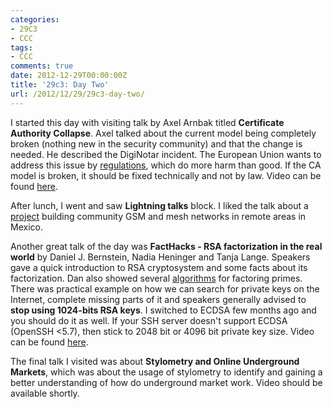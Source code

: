 ```yaml
---
categories:
- 29C3
- CCC
tags:
- CCC
comments: true
date: 2012-12-29T00:00:00Z
title: '29c3: Day Two'
url: /2012/12/29/29c3-day-two/
---
```


I started this day with visiting talk by Axel Arnbak titled **Certificate Authority Collapse**. Axel talked about the current model being completely broken (nothing new in the security community) and that the change is needed. He described the DigiNotar incident. The European Union wants to address this issue by [regulations](http://ec.europa.eu/information_society/policy/esignature/eu_legislation/regulation/index_en.htm), which do more harm than good. If the CA model is broken, it should be fixed technically and not by law. Video can be found [here](http://ftp.uni-kl.de/CCC/29C3/mp4-h264-HQ/29c3-5319-en-certificate_authority_collapse_h264.mp4).

After lunch, I went and saw **Lightning talks** block. I liked the talk about a [project](rhizomatica.org) building community GSM and mesh networks in remote areas in Mexico.

Another great talk of the day was **FactHacks - RSA factorization in the real world** by Daniel J. Bernstein, Nadia Heninger and Tanja Lange. Speakers gave a quick introduction to RSA cryptosystem and some facts about its factorization. Dan also showed several [algorithms](facthacks.cr.yp.to) for factoring primes. There was practical example on how  we can search for private keys on the Internet, complete missing parts of it and speakers generally advised to **stop using 1024-bits RSA keys**. I switched to ECDSA few months ago and you should do it as well. If your SSH server doesn't support ECDSA (OpenSSH <5.7), then stick to 2048 bit or 4096 bit private key size. Video can be found [here](http://ftp.uni-kl.de/CCC/29C3/mp4-h264-HQ/29c3-5275-en-facthacks_h264.mp4).

The final talk I visited was about **Stylometry and Online Underground Markets**, which was about the usage of stylometry to identify and gaining a better understanding of how do underground market work. Video should be available shortly.
